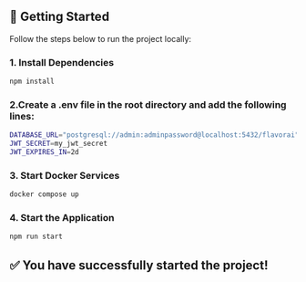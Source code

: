 ## 🚀 Getting Started

Follow the steps below to run the project locally:

### 1. Install Dependencies

```bash
npm install
```

### 2.Create a .env file in the root directory and add the following lines:

```bash
DATABASE_URL="postgresql://admin:adminpassword@localhost:5432/flavorai"
JWT_SECRET=my_jwt_secret
JWT_EXPIRES_IN=2d
```

### 3. Start Docker Services

```bash
docker compose up
```

### 4. Start the Application

```bash
npm run start
```

## ✅ You have successfully started the project!